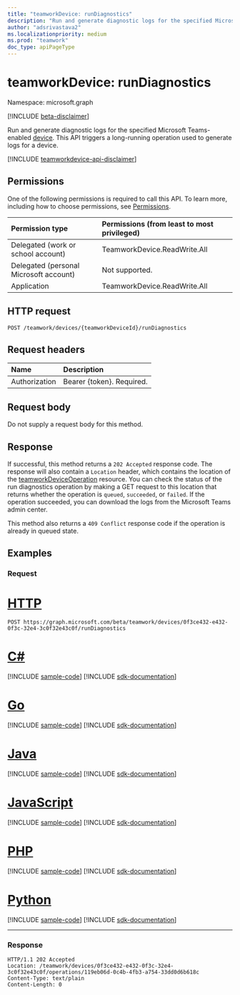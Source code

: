 ```yaml
---
title: "teamworkDevice: runDiagnostics"
description: "Run and generate diagnostic logs for the specified Microsoft Teams-enabled device."
author: "adsrivastava2"
ms.localizationpriority: medium
ms.prod: "teamwork"
doc_type: apiPageType
---
```


# teamworkDevice: runDiagnostics
Namespace: microsoft.graph

[!INCLUDE [beta-disclaimer](../../includes/beta-disclaimer.md)]

Run and generate diagnostic logs for the specified Microsoft Teams-enabled [device](../resources/teamworkdevice.md). This API triggers a long-running operation used to generate logs for a device.

[!INCLUDE [teamworkdevice-api-disclaimer](../../includes/teamworkdevice-api-disclaimer.md)]

## Permissions
One of the following permissions is required to call this API. To learn more, including how to choose permissions, see [Permissions](/graph/permissions-reference).

|Permission type|Permissions (from least to most privileged)|
|:---|:---|
|Delegated (work or school account)|TeamworkDevice.ReadWrite.All|
|Delegated (personal Microsoft account)|Not supported.|
|Application|TeamworkDevice.ReadWrite.All|

## HTTP request

<!-- {
  "blockType": "ignored"
}
-->
``` http
POST /teamwork/devices/{teamworkDeviceId}/runDiagnostics
```

## Request headers
|Name|Description|
|:---|:---|
|Authorization|Bearer {token}. Required.|

## Request body
Do not supply a request body for this method.

## Response

If successful, this method returns a `202 Accepted` response code. The response will also contain a `Location` header, which contains the location of the [teamworkDeviceOperation](../resources/teamworkdeviceoperation.md) resource. You can check the status of the run diagnostics operation by making a GET request to this location that returns whether the operation is `queued`, `succeeded`, or `failed`. If the operation succeeded, you can download the logs from the Microsoft Teams admin center.

This method also returns a `409 Conflict` response code if the operation is already in queued state.

## Examples

### Request

# [HTTP](#tab/http)
<!-- {
  "blockType": "request",
  "name": "teamworkdevice_rundiagnostics"
}
-->
``` http
POST https://graph.microsoft.com/beta/teamwork/devices/0f3ce432-e432-0f3c-32e4-3c0f32e43c0f/runDiagnostics
```

# [C#](#tab/csharp)
[!INCLUDE [sample-code](../includes/snippets/csharp/teamworkdevice-rundiagnostics-csharp-snippets.md)]
[!INCLUDE [sdk-documentation](../includes/snippets/snippets-sdk-documentation-link.md)]

# [Go](#tab/go)
[!INCLUDE [sample-code](../includes/snippets/go/teamworkdevice-rundiagnostics-go-snippets.md)]
[!INCLUDE [sdk-documentation](../includes/snippets/snippets-sdk-documentation-link.md)]

# [Java](#tab/java)
[!INCLUDE [sample-code](../includes/snippets/java/teamworkdevice-rundiagnostics-java-snippets.md)]
[!INCLUDE [sdk-documentation](../includes/snippets/snippets-sdk-documentation-link.md)]

# [JavaScript](#tab/javascript)
[!INCLUDE [sample-code](../includes/snippets/javascript/teamworkdevice-rundiagnostics-javascript-snippets.md)]
[!INCLUDE [sdk-documentation](../includes/snippets/snippets-sdk-documentation-link.md)]

# [PHP](#tab/php)
[!INCLUDE [sample-code](../includes/snippets/php/teamworkdevice-rundiagnostics-php-snippets.md)]
[!INCLUDE [sdk-documentation](../includes/snippets/snippets-sdk-documentation-link.md)]

# [Python](#tab/python)
[!INCLUDE [sample-code](../includes/snippets/python/teamworkdevice-rundiagnostics-python-snippets.md)]
[!INCLUDE [sdk-documentation](../includes/snippets/snippets-sdk-documentation-link.md)]

---

### Response

<!-- {
  "blockType": "response",
  "truncated": true
}
-->
``` http
HTTP/1.1 202 Accepted
Location: /teamwork/devices/0f3ce432-e432-0f3c-32e4-3c0f32e43c0f/operations/119eb06d-0c4b-4fb3-a754-33dd0d6b618c
Content-Type: text/plain
Content-Length: 0
```

